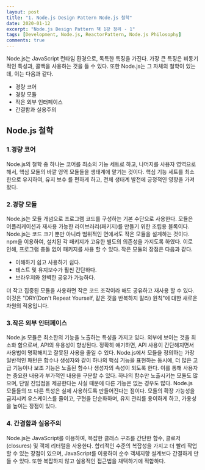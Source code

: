 ```yaml
---
layout: post
title: "1. Node.js Design Pattern Node.js 철학"
date: 2020-01-12
excerpt: "Node.js Design Pattern 책 1강 정리 - 1"
tags: [Development, Node.js, ReactorPattern, Node.js Philosophy]
comments: true
---
```


Node.js는 JavaScript 런타임 환경으로, 독특한 특징을 가진다. 가장 큰 특징은 비동기적인 특성과, 콜백을 사용하는 것을 들 수 있다.
또한 Node.js는 그 자체의 철학이 있는데, 이는 다음과 같다.

-   경량 코어
-   경량 모듈
-   작은 외부 인터페이스
-   간결함과 실용주의

## Node.js 철학

### 1.경량 코어

Node.js의 철학 중 하나는 코어를 최소의 기능 세트로 하고, 나머지를 사용자 영역으로 해서, 핵심 모듈의 바깥 영역 모듈들을 생태계에 맡기는 것이다.
핵심 기능 세트를 최소한으로 유지하여, 유지 보수 를 편하게 하고, 전체 생태계 발전에 긍정적인 영향을 가져왔다.

### 2.경량 모듈

Node.js는 모듈 개념으로 프로그램 코드를 구성하는 기본 수단으로 사용한다. 모듈은 어플리케이션과 재사용 가능한 라이브러리(패키지)를 만들기 위한 조립용 블록이다.
Node.js는 코드 크기 뿐만 아니라 범위적인 면에서도 작은 모듈을 설계하는 것이다.
npm을 이용하여, 설치된 각 패키지가 고유한 별도의 의존성을 가지도록 하였다. 이로 인해, 프로그램 충돌 없이 패키지를 사용 할 수 있다.
작은 모듈의 장점은 다음과 같다.

-   이해하기 쉽고 사용하기 쉽다.
-   테스트 및 유지보수가 훨씬 간단하다.
-   브라우저와 완벽한 공유가 가능하다.

더 작고 집중된 모듈을 사용하면 작은 코드 조각이라 해도 공유하고 재사용 할 수 있다.
이것은 "DRY(Don't Repeat Yourself, 같은 것을 반복하지 말라) 원칙"에 대한 새로운 차원의 적용입니다.

### 3.작은 외부 인터페이스

Node.js 모듈은 최소한의 기능을 노출하는 특성을 가지고 있다. 외부에 보이는 것을 최소화 함으로써, API의 유용성이 향상된다.
정확히 얘기하면, API 사용이 간단해지면서 사용법이 명확해지고 잘못된 사용을 줄일 수 있다.
Node.js에서 모듈을 정의하는 가장 일반적인 패턴은 함수나 생성자와 같이 하나의 핵심 기능을 표현하는 동시에, 더 많은 고급 기능이나 보조 기능은 노출된 함수나 생성자의 속성이 되도록 한다.
이를 통해 사용자는 중요한 내용과 부가적인 내용을 구분할 수 있다.
하나의 함수만 노출시키는 모듈도 많으며, 단일 진입점을 제공한다는 사실 때문에 다른 기능은 없는 경우도 많다.
Node.js 모듈들의 또 다른 특성은 실제 사용하도록 만들어진다는 점이다.
모듈의 확장 가능성을 금지시켜 유스케이스를 줄이고, 구현을 단순화하며, 유지 관리를 용이하게 하고, 가용성을 높이는 장점이 있다.

### 4. 간결함과 실용주의

Node.js는 JavaScript를 이용하여, 복잡한 클래스 구조를 간단한 함수, 클로저(closures) 및 객체 리터럴을 사용한다.
합리적인 수준의 복잡성을 가지고 더 빨리 작업할 수 있는 장점이 있으며, JavaScript를 이용하여 순수 객체지향 설계보다 간결하게 만들 수 있다.
또한 복잡하지 않고 실용적인 접근법을 채택하기에 적합하다.
